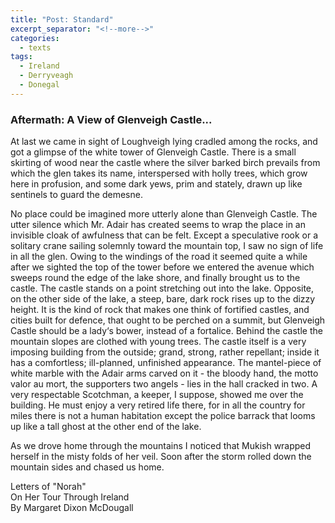 ```yaml
---
title: "Post: Standard"
excerpt_separator: "<!--more-->"
categories:
  - texts
tags:
  - Ireland
  - Derryveagh
  - Donegal
---
```

### Aftermath: A View of Glenveigh Castle...

At last we came in sight of Loughveigh lying cradled among the rocks, and got a glimpse of the white tower of Glenveigh Castle. There is a small skirting of wood near the castle where the silver barked birch prevails from which the glen takes its name, interspersed with holly trees, which grow here in profusion, and some dark yews, prim and stately, drawn up like sentinels to guard the demesne.  <!--more-->

No place could be imagined more utterly alone than Glenveigh Castle. The utter silence which Mr. Adair has created seems to wrap the place in an invisible cloak of awfulness that can be felt. Except a speculative rook or a solitary crane sailing solemnly toward the mountain top, I saw no sign of life in all the glen. Owing to the windings of the road it seemed quite a while after we sighted the top of the tower before we entered the avenue which sweeps round the edge of the lake shore, and finally brought us to the castle. The castle stands on a point stretching out into the lake. Opposite, on the other side of the lake, a steep, bare, dark rock rises up to the dizzy height. It is the kind of rock that makes one think of fortified castles, and cities built for defence, that ought to be perched on a summit, but Glenveigh Castle should be a lady‘s bower, instead of a fortalice. Behind the castle the mountain slopes are clothed with young trees. The castle itself is a very imposing building from the outside; grand, strong, rather repellant; inside it has a comfortless; ill-planned, unfinished appearance. The mantel-piece of white marble with the Adair arms carved on it - the bloody hand, the motto valor au mort, the supporters two angels - lies in the hall cracked in two. A very respectable Scotchman, a keeper, I suppose, showed me over the building. He must enjoy a very retired life there, for in all the country for miles there is not a human habitation except the police barrack that looms up like a tall ghost at the other end of the lake.  

As we drove home through the mountains I noticed that Mukish wrapped herself in the misty folds of her veil. Soon after the storm rolled down the mountain sides and chased us home.  

Letters of "Norah"  
On Her Tour Through Ireland  
By Margaret Dixon McDougall
